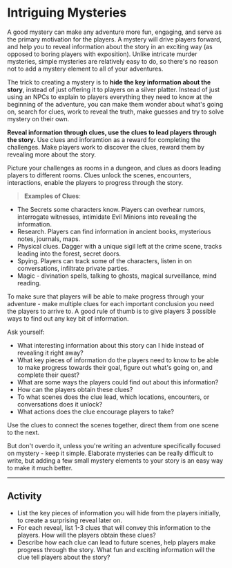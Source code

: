 # Intriguing Mysteries
A good mystery can make any adventure more fun, engaging, and serve as the primary motivation for the players. A mystery will drive players forward, and help you to reveal information about the story in an exciting way (as opposed to boring players with exposition). Unlike intricate murder mysteries, simple mysteries are relatively easy to do, so there's no reason not to add a mystery element to all of your adventures.

The trick to creating a mystery is to **hide the key information about the story**, instead of just offering it to players on a silver platter. Instead of just using an NPCs to explain to players everything they need to know at the beginning of the adventure, you can make them wonder about what's going on, search for clues, work to reveal the truth, make guesses and try to solve mystery on their own.

**Reveal information through clues, use the clues to lead players through the story.** Use clues and inforamtion as a reward for completing the challenges. Make players work to discover the clues, reward them by revealing more about the story.

Picture your challenges as rooms in a dungeon, and clues as doors leading players to different rooms. Clues unlock the scenes, encounters, interactions, enable the players to progress through the story. 

> **Examples of Clues**:
- The Secrets some characters know. Players can overhear rumors, interrogate witnesses, intimidate Evil Minions into revealing the information.
- Research. Players can find information in ancient books, mysterious notes, journals, maps.
- Physical clues. Dagger with a unique sigil left at the crime scene, tracks leading into the forest, secret doors.
- Spying. Players can track some of the characters, listen in on conversations, infiltrate private parties.
- Magic - divination spells, talking to ghosts, magical surveillance, mind reading.

To make sure that players will be able to make progress through your adventure - make multiple clues for each important conclusion you need the players to arrive to. A good rule of thumb is to give players 3 possible ways to find out any key bit of information.

Ask yourself:
- What interesting information about this story can I hide instead of revealing it right away?
- What key pieces of information do the players need to know to be able to make progress towards their goal, figure out what's going on, and complete their quest?
- What are some ways the players could find out about this information?
- How can the players obtain these clues?
- To what scenes does the clue lead, which locations, encounters, or conversations does it unlock? 
- What actions does the clue encourage players to take?

Use the clues to connect the scenes together, direct them from one scene to the next.

But don't overdo it, unless you're writing an adventure specifically focused on mystery - keep it simple. Elaborate mysteries can be really difficult to write, but adding a few small mystery elements to your story is an easy way to make it much better.

---

## Activity
- List the key pieces of information you will hide from the players initially, to create a surprising reveal later on.
- For each reveal, list 1-3 clues that will convey this information to the players. How will the players obtain these clues?
- Describe how each clue can lead to future scenes, help players make progress through the story. What fun and exciting information will the clue tell players about the story?

<!--
Share your ideas in the `#secrets-and-leads` channel.
Do I need a channel for writing mysteries?
-->